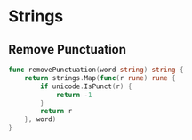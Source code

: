 # Strings

## Remove Punctuation

```go
func removePunctuation(word string) string {
	return strings.Map(func(r rune) rune {
		if unicode.IsPunct(r) {
			return -1
		}
		return r
	}, word)
}
```
